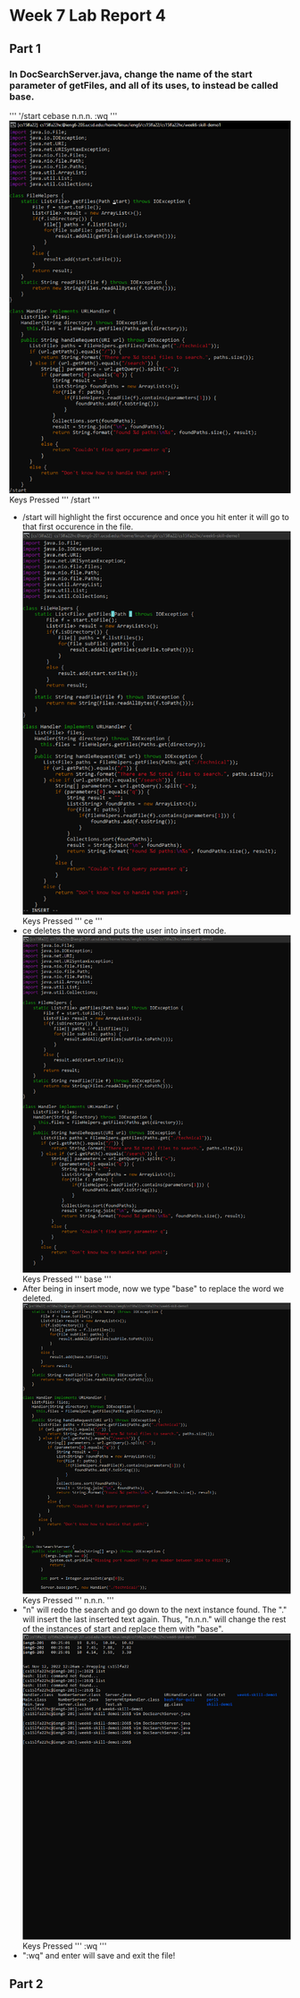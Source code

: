 # Week 7 Lab Report 4
## Part 1
### In DocSearchServer.java, change the name of the start parameter of getFiles, and all of its uses, to instead be called base.
'''
'/start <Enter> cebase <Esc> n.n.n. :wq <Enter>
'''
![image](screenshots/lab4pic1.png)
Keys Pressed
'''
/start <Enter>
'''
- /start will highlight the first occurence and once you hit enter it will go to that first occurence in the file.
![image](screenshots/lab4pic2.png)
Keys Pressed
'''
ce
'''
- ce deletes the word and puts the user into insert mode.
![image](screenshots/lab4pic3.png)
Keys Pressed
'''
base
'''
- After being in insert mode, now we type "base" to replace the word we deleted.
![image](screenshots/lab4pic4.png)
Keys Pressed
'''
n.n.n.
'''
- "n" will redo the search and go down to the next instance found. The "." will insert the last inserted text again. Thus, "n.n.n." will change the rest of the instances of start and replace them with "base".
![image](screenshots/lab4pic5.png)
Keys Pressed
'''
:wq <Enter>
'''
- ":wq" and enter will save and exit the file!
## Part 2